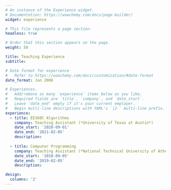 ```yaml
---
# An instance of the Experience widget.
# Documentation: https://wowchemy.com/docs/page-builder/
widget: experience

# This file represents a page section.
headless: true

# Order that this section appears on the page.
weight: 50

title: Teaching Experience
subtitle:

# Date format for experience
#   Refer to https://wowchemy.com/docs/customization/#date-format
date_format: Jan 2006

# Experiences.
#   Add/remove as many `experience` items below as you like.
#   Required fields are `title`, `company`, and `date_start`.
#   Leave `date_end` empty if it's your current employer.
#   Begin multi-line descriptions with YAML's `|2-` multi-line prefix.
experience:
  - title: EE360C Algorithms
    company: Teaching Assistant (*University of Texas at Austin*) 
    date_start: '2020-09-01'
    date_end: '2021-02-05'
    description: 
    
  - title: Computer Programming
    company: Teaching Assistant (*National Technical University of Athens*)
    date_start: '2018-09-05'
    date_end: '2019-02-05'
    description: 

design:
  columns: '2'
---
```

